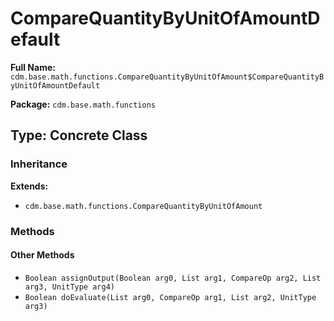 # CompareQuantityByUnitOfAmountDefault

**Full Name:** `cdm.base.math.functions.CompareQuantityByUnitOfAmount$CompareQuantityByUnitOfAmountDefault`

**Package:** `cdm.base.math.functions`

## Type: Concrete Class

### Inheritance

**Extends:**
- `cdm.base.math.functions.CompareQuantityByUnitOfAmount`

### Methods

#### Other Methods

- `Boolean assignOutput(Boolean arg0, List arg1, CompareOp arg2, List arg3, UnitType arg4)`
- `Boolean doEvaluate(List arg0, CompareOp arg1, List arg2, UnitType arg3)`

